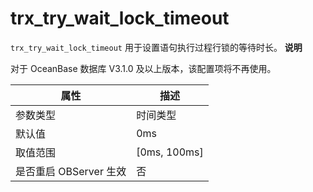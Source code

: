 trx_try_wait_lock_timeout 
==============================================

`trx_try_wait_lock_timeout` 用于设置语句执行过程行锁的等待时长。
**说明**



对于 OceanBase 数据库 V3.1.0 及以上版本，该配置项将不再使用。


|      **属性**      |     **描述**     |
|------------------|----------------|
| 参数类型             | 时间类型           |
| 默认值              | 0ms            |
| 取值范围             | \[0ms, 100ms\] |
| 是否重启 OBServer 生效 | 否              |



